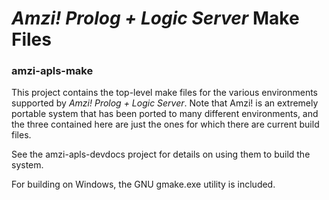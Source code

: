 # *Amzi! Prolog + Logic Server* Make Files
### amzi-apls-make

This project contains the top-level make files for the various environments supported by *Amzi! Prolog + Logic Server*.  Note that Amzi! is an extremely portable system that has been ported to many different environments, and the three contained here are just the ones for which there are current build files.

See the amzi-apls-devdocs project for details on using them to build the system.

For building on Windows, the GNU gmake.exe utility is included.
